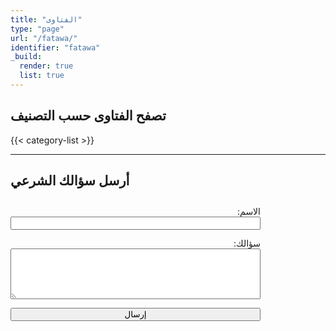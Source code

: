 ```yaml
---
title: "الفتاوى"
type: "page"
url: "/fatawa/"
identifier: "fatawa"
_build:
  render: true
  list: true
---
```


## تصفح الفتاوى حسب التصنيف

{{< category-list >}} 

---

## أرسل سؤالك الشرعي

<form id="question-form" style="max-width:400px;margin-top:2em;direction:rtl;text-align:right;">
  <label for="from_name">الاسم:</label><br>
  <input type="text" id="from_name" name="from_name" required style="width:100%;margin-bottom:1em;"><br>
  <label for="message">سؤالك:</label><br>
  <textarea id="message" name="message" rows="5" required style="width:100%;margin-bottom:1em;"></textarea><br>
  <button type="submit" style="width:100%;">إرسال</button>
  <div id="form-status" style="margin-top:1em;"></div>
</form>

<script type="text/javascript" src="https://cdn.emailjs.com/dist/email.min.js"></script>
<script type="text/javascript">
(function() {
  emailjs.init("128pV6FLL2BMqgTB2");
})();

document.addEventListener('DOMContentLoaded', function() {
  var form = document.getElementById('question-form');
  var status = document.getElementById('form-status');
  var button = form.querySelector('button[type="submit"]');
  form.addEventListener('submit', function(e) {
    e.preventDefault();
    status.textContent = '...جاري الإرسال';
    button.disabled = true;
    emailjs.sendForm('service_fcyrk4j', 'template_zo43j1f', form)
      .then(function() {
        status.style.color = 'green';
        status.innerHTML = 'تم إرسال سؤالك بنجاح. لمتابعة الإجابة يرجى الاشتراك في قناتنا على اليوتيوب: <a href="https://www.youtube.com/@ebrahim_alzaabi" target="_blank">@ebrahim_alzaabi</a>';
        form.reset();
        button.disabled = false;
      }, function(error) {
        status.style.color = 'red';
        status.textContent = 'حدث خطأ أثناء الإرسال. الرجاء المحاولة لاحقاً.';
        button.disabled = false;
      });
  });
});
</script>
